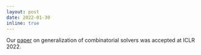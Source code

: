 ```yaml
---
layout: post
date: 2022-01-30
inline: true
---
```

Our [paper](/publications#geisler22generalization) on generalization of combinatorial solvers was accepted at ICLR 2022.